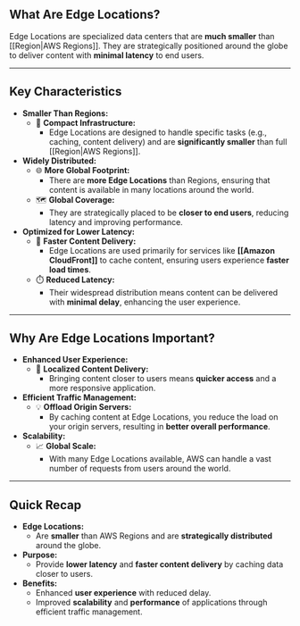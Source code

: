 ## **What Are Edge Locations?**

Edge Locations are specialized data centers that are **much smaller** than [[Region|AWS Regions]]. They are strategically positioned around the globe to deliver content with **minimal latency** to end users.

---

## **Key Characteristics**

- **Smaller Than Regions:**
    - 📏 **Compact Infrastructure:**
        - Edge Locations are designed to handle specific tasks (e.g., caching, content delivery) and are **significantly smaller** than full [[Region|AWS Regions]].
- **Widely Distributed:**
    - 🌐 **More Global Footprint:**
        - There are **more Edge Locations** than Regions, ensuring that content is available in many locations around the world.
    - 🗺️ **Global Coverage:**
        - They are strategically placed to be **closer to end users**, reducing latency and improving performance.
- **Optimized for Lower Latency:**
    - 🚀 **Faster Content Delivery:**
        - Edge Locations are used primarily for services like **[[Amazon CloudFront]]** to cache content, ensuring users experience **faster load times**.
    - ⏱️ **Reduced Latency:**
        - Their widespread distribution means content can be delivered with **minimal delay**, enhancing the user experience.

---

## **Why Are Edge Locations Important?**

- **Enhanced User Experience:**
    - 🎯 **Localized Content Delivery:**
        - Bringing content closer to users means **quicker access** and a more responsive application.
- **Efficient Traffic Management:**
    - 💡 **Offload Origin Servers:**
        - By caching content at Edge Locations, you reduce the load on your origin servers, resulting in **better overall performance**.
- **Scalability:**
    - 📈 **Global Scale:**
        - With many Edge Locations available, AWS can handle a vast number of requests from users around the world.

---

## **Quick Recap**

- **Edge Locations:**
    - Are **smaller** than AWS Regions and are **strategically distributed** around the globe.
- **Purpose:**
    - Provide **lower latency** and **faster content delivery** by caching data closer to users.
- **Benefits:**
    - Enhanced **user experience** with reduced delay.
    - Improved **scalability** and **performance** of applications through efficient traffic management.